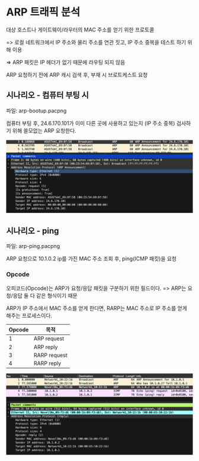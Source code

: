 # ARP 트래픽 분석

대상 호스트나 게이트웨이/라우터의 MAC 주소를 얻기 위한 프로토콜

=> 로컬 네트워크에서 IP 주소와 물리 주소를 연관 짓고, IP 주소 중복을 테스트 하기 위해 이용

=> ARP 패킷은 IP 헤더가 없기 때문에 라우팅 되지 않음

ARP 요청하기 전에 ARP 캐시 검색 후, 부재 시 브로트케스트 요청

## 시나리오 - 컴퓨터 부팅 시

파일: arp-bootup.pacpng

컴퓨터 부팅 후, 24.6.170.101가 이미 다른 곳에 사용하고 있는지 (IP 주소 중복) 검사하기 위해 
쓸모없는 ARP 요청한다.

![arp-bootup1.png](./images/arp-bootup1.png)

## 시나리오 - ping

파일: arp-ping.pacpng

ARP 요청으로 10.1.0.2 ip를 가진 MAC 주소 조회 후, 
ping(ICMP 패킷)을 요청

### Opcode

오피코드(Opcode)는 ARP가 요청/응답 패킷을 구분하기 위한 필드이다. 
=> ARP는 요청/응답 둘 다 같은 형식이기 때문

ARP가 IP 주소에서 MAC 주소를 얻게 한다면,
RARP는 MAC 주소로 IP 주소를 얻게 해주는 프로세스이다.

|Opcode|목적|
|-|-|
|1|ARP request|
|2|ARP reply|
|3|RARP request|
|4|RARP reply|


![arp-ping.png](./images/arp-ping.png)

